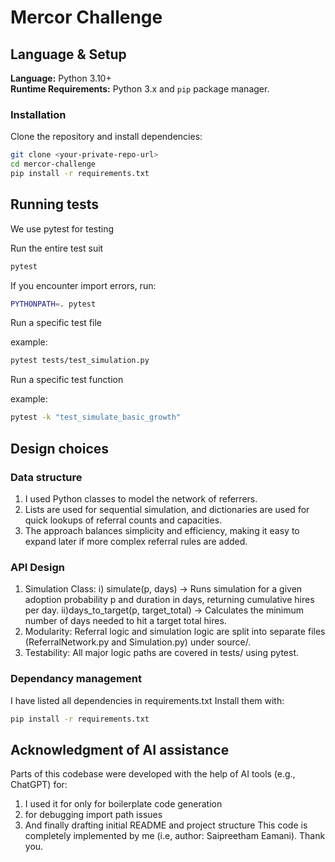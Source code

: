 # Mercor Challenge

## Language & Setup
**Language:** Python 3.10+  
**Runtime Requirements:** Python 3.x and `pip` package manager.  

### Installation
Clone the repository and install dependencies:
```bash
git clone <your-private-repo-url>
cd mercor-challenge
pip install -r requirements.txt
```
## Running tests

We use pytest for testing

Run the entire test suit
```bash
pytest
```

If you encounter import errors, run:

```bash
PYTHONPATH=. pytest
```

Run a specific test file

example:

```bash
pytest tests/test_simulation.py
```
Run a specific test function

example:

```bash
pytest -k "test_simulate_basic_growth"
```

## Design choices

### Data structure
1) I used Python classes to model the network of referrers.
2) Lists are used for sequential simulation, and dictionaries are used for quick lookups of referral counts and capacities.
3) The approach balances simplicity and efficiency, making it easy to expand later if more complex referral rules are added.

### API Design
1) Simulation Class:
     i) simulate(p, days) → Runs simulation for a given adoption probability p and duration in days, returning cumulative hires per day.
     ii)days_to_target(p, target_total) → Calculates the minimum number of days needed to hit a target total hires.
2) Modularity: Referral logic and simulation logic are split into separate files (ReferralNetwork.py and Simulation.py) under source/.
3) Testability: All major logic paths are covered in tests/ using pytest.

### Dependancy management
I have listed all dependencies in requirements.txt
Install them with: 
```bash
pip install -r requirements.txt
```
## Acknowledgment of AI assistance

Parts of this codebase were developed with the help of AI tools (e.g., ChatGPT) for:
  1) I used it for only for boilerplate code generation
  2) for debugging import path issues
  3) And finally drafting initial README and project structure
This code is completely implemented by me (i.e, author: Saipreetham Eamani).
Thank you.


